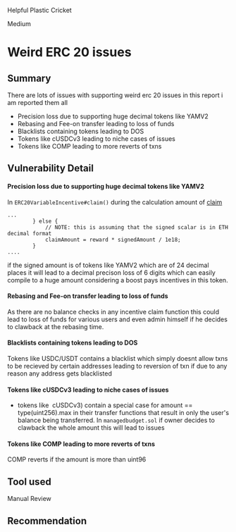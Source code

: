 Helpful Plastic Cricket

Medium

# Weird ERC 20 issues

## Summary
There are lots of issues with supporting weird erc 20 issues in this report i am reported them all
- Precision loss due to supporting huge decimal tokens like YAMV2 
-  Rebasing and Fee-on transfer leading to loss of funds
- Blacklists containing tokens leading to DOS
-  Tokens like cUSDCv3 leading to niche cases of issues
- Tokens like COMP leading to more reverts of txns 
## Vulnerability Detail
#### Precision loss due to supporting huge decimal tokens like YAMV2 
In `ERC20VariableIncentive#claim()` during the calculation amount of [claim](https://github.com/sherlock-audit/2024-06-boost-aa-wallet/blob/main/boost-protocol/packages/evm/contracts/incentives/ERC20VariableIncentive.sol#L72) 
```solidity
...
        } else {
            // NOTE: this is assuming that the signed scalar is in ETH decimal format
            claimAmount = reward * signedAmount / 1e18;
        }
....
``` 
if the signed amount is of tokens like YAMV2 which are of 24 decimal places it will lead to a decimal precison loss of 6 digits which can easily compile to a huge amount considering a boost pays incentives in this token. 
>
#### Rebasing and Fee-on transfer leading to loss of funds
As there are no balance checks in any incentive claim function this could lead to loss of funds for various users and even admin himself if he decides to clawback at the rebasing time.
#### Blacklists containing tokens leading to DOS
Tokens like USDC/USDT contains a blacklist which simply doesnt allow txns to be recieved by certain addresses leading to reversion of txn if due to any reason any address gets blacklisted 
#### Tokens like cUSDCv3 leading to niche cases of issues
- tokens like  cUSDCv3) contain a special case for amount == type(uint256).max in their transfer functions that result in only the user's balance being transferred.
In `managedbudget.sol` if owner decides to clawback the whole amount this will lead to issues

#### Tokens like COMP leading to more reverts of txns 
COMP reverts if the amount is more than uint96



## Tool used

Manual Review

## Recommendation